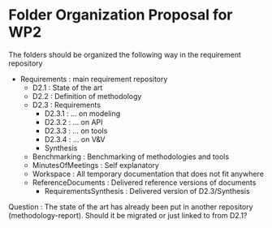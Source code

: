 # Folder Organization Proposal for WP2

The folders should be organized the following way in the requirement repository

* Requirements : main requirement repository
    * D2.1 : State of the art 
    * D2.2 : Definition of methodology
    * D2.3 : Requirements
        * D2.3.1 : ... on modeling
        * D2.3.2 : ... on API
        * D2.3.3 : ... on tools
        * D2.3.4 : ... on V&V
        * Synthesis 
    * Benchmarking : Benchmarking of methodologies and tools
    * MinutesOfMeetings : Self explanatory
    * Workspace : All temporary documentation that does not fit anywhere
    * ReferenceDocuments : Delivered reference versions of documents
        * RequirementsSynthesis : Delivered version of D2.3/Synthesis



Question : The state of the art has already been put in another repository (methodology-report). Should it be migrated
or just linked to from D2.1?
